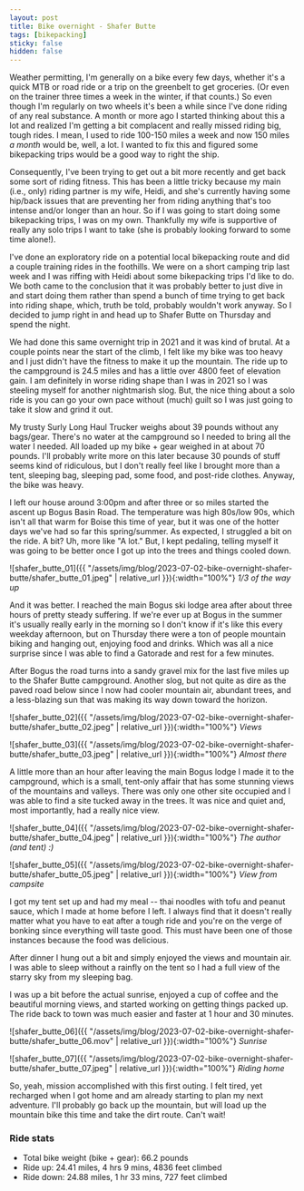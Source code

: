 ```yaml
---
layout: post
title: Bike overnight - Shafer Butte
tags: [bikepacking]
sticky: false
hidden: false
---
```


Weather permitting, I'm generally on a bike every few days, whether it's a quick MTB or road ride or a trip on the greenbelt to get groceries.  (Or even on the trainer three times a week in the winter, if that counts.)  So even though I'm regularly on two wheels it's been a while since I've done riding of any real substance.  A month or more ago I started thinking about this a lot and realized I'm getting a bit complacent and really missed riding big, tough rides.  I mean, I used to ride 100-150 miles a week and now 150 miles *a month* would be, well, a lot.  I wanted to fix this and figured some bikepacking trips would be a good way to right the ship.

Consequently, I've been trying to get out a bit more recently and get back some sort of riding fitness.  This has been a little tricky because my main (i.e., only) riding partner is my wife, Heidi, and she's currently having some hip/back issues that are preventing her from riding anything that's too intense and/or longer than an hour.  So if I was going to start doing some bikepacking trips, I was on my own.  Thankfully my wife is supportive of really any solo trips I want to take (she is probably looking forward to some time alone!).

I've done an exploratory ride on a potential local bikepacking route and did a couple training rides in the foothills.  We were on a short camping trip last week and I was riffing with Heidi about some bikepacking trips I'd like to do.  We both came to the conclusion that it was probably better to just dive in and start doing them rather than spend a bunch of time trying to get back into riding shape, which, truth be told, probably wouldn't work anyway.  So I decided to jump right in and head up to Shafer Butte on Thursday and spend the night.

We had done this same overnight trip in 2021 and it was kind of brutal.  At a couple points near the start of the climb, I felt like my bike was too heavy and I just didn't have the fitness to make it up the mountain.  The ride up to the campground is 24.5 miles and has a little over 4800 feet of elevation gain.  I am definitely in worse riding shape than I was in 2021 so I was steeling myself for another nightmarish slog.  But, the nice thing about a solo ride is you can go your own pace without (much) guilt so I was just going to take it slow and grind it out.

My trusty Surly Long Haul Trucker weighs about 39 pounds without any bags/gear.  There's no water at the campground so I needed to bring all the water I needed.  All loaded up my bike + gear weighed in at about 70 pounds.  I'll probably write more on this later because 30 pounds of stuff seems kind of ridiculous, but I don't really feel like I brought more than a tent, sleeping bag, sleeping pad, some food, and post-ride clothes.  Anyway, the bike was heavy.

I left our house around 3:00pm and after three or so miles started the ascent up Bogus Basin Road.  The temperature was high 80s/low 90s, which isn't all that warm for Boise this time of year, but it was one of the hotter days we've had so far this spring/summer.  As expected, I struggled a bit on the ride.  A bit?  Uh, more like "A lot."  But, I kept pedaling, telling myself it was going to be better once I got up into the trees and things cooled down.

![shafer_butte_01]({{ "/assets/img/blog/2023-07-02-bike-overnight-shafer-butte/shafer_butte_01.jpeg" | relative_url }}){:width="100%"}
*1/3 of the way up*

And it was better.  I reached the main Bogus ski lodge area after about three hours of pretty steady suffering.  If we're ever up at Bogus in the summer it's usually really early in the morning so I don't know if it's like this every weekday afternoon, but on Thursday there were a ton of people mountain biking and hanging out, enjoying food and drinks.  Which was all a nice surprise since I was able to find a Gatorade and rest for a few minutes.

After Bogus the road turns into a sandy gravel mix for the last five miles up to the Shafer Butte campground.  Another slog, but not quite as dire as the paved road below since I now had cooler mountain air, abundant trees, and a less-blazing sun that was making its way down toward the horizon.

![shafer_butte_02]({{ "/assets/img/blog/2023-07-02-bike-overnight-shafer-butte/shafer_butte_02.jpeg" | relative_url }}){:width="100%"}
*Views*

![shafer_butte_03]({{ "/assets/img/blog/2023-07-02-bike-overnight-shafer-butte/shafer_butte_03.jpeg" | relative_url }}){:width="100%"}
*Almost there*

A little more than an hour after leaving the main Bogus lodge I made it to the campground, which is a small, tent-only affair that has some stunning views of the mountains and valleys.  There was only one other site occupied and I was able to find a site tucked away in the trees.  It was nice and quiet and, most importantly, had a really nice view.

![shafer_butte_04]({{ "/assets/img/blog/2023-07-02-bike-overnight-shafer-butte/shafer_butte_04.jpeg" | relative_url }}){:width="100%"}
*The author (and tent) :)*

![shafer_butte_05]({{ "/assets/img/blog/2023-07-02-bike-overnight-shafer-butte/shafer_butte_05.jpeg" | relative_url }}){:width="100%"}
*View from campsite*

I got my tent set up and had my meal -- thai noodles with tofu and peanut sauce, which I made at home before I left.  I always find that it doesn't really matter what you have to eat after a tough ride and you're on the verge of bonking since everything will taste good.  This must have been one of those instances because the food was delicious.

After dinner I hung out a bit and simply enjoyed the views and mountain air.  I was able to sleep without a rainfly on the tent so I had a full view of the starry sky from my sleeping bag.

I was up a bit before the actual sunrise, enjoyed a cup of coffee and the beautiful morning views, and started working on getting things packed up.  The ride back to town was much easier and faster at 1 hour and 30 minutes.

![shafer_butte_06]({{ "/assets/img/blog/2023-07-02-bike-overnight-shafer-butte/shafer_butte_06.mov" | relative_url }}){:width="100%"}
*Sunrise*

![shafer_butte_07]({{ "/assets/img/blog/2023-07-02-bike-overnight-shafer-butte/shafer_butte_07.jpeg" | relative_url }}){:width="100%"}
*Riding home*

So, yeah, mission accomplished with this first outing.  I felt tired, yet recharged when I got home and am already starting to plan my next adventure.  I'll probably go back up the mountain, but will load up the mountain bike this time and take the dirt route.  Can't wait!


### Ride stats
- Total bike weight (bike + gear): 66.2 pounds
- Ride up: 24.41 miles, 4 hrs 9 mins, 4836 feet climbed
- Ride down: 24.88 miles, 1 hr 33 mins, 727 feet climbed
